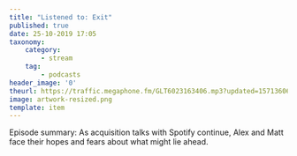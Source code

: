 ```yaml
---
title: "Listened to: Exit"
published: true
date: 25-10-2019 17:05
taxonomy:
    category:
	    - stream
    tag:
	    - podcasts
header_image: '0'
theurl: https://traffic.megaphone.fm/GLT6023163406.mp3?updated=1571360606
image: artwork-resized.png
template: item
--- 
```

Episode summary: As acquisition talks with Spotify continue, Alex and Matt face their hopes and fears about what might lie ahead.
